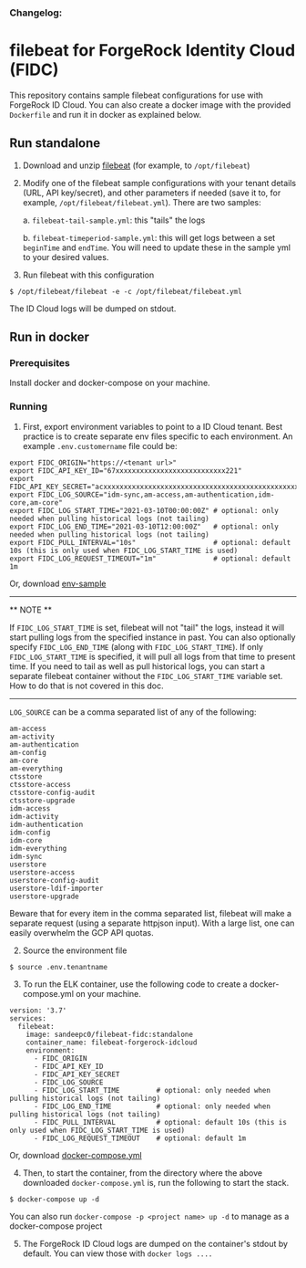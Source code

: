 ### Changelog:

# filebeat for ForgeRock Identity Cloud (FIDC)
This repository contains sample filebeat configurations for use with ForgeRock ID Cloud. You can also create a docker image with the provided `Dockerfile` and run it in docker as explained below.

## Run standalone
1. Download and unzip [filebeat](https://www.elastic.co/downloads/beats/filebeat) (for example, to `/opt/filebeat`)
2. Modify one of the filebeat sample configurations with your tenant details (URL, API key/secret), and other parameters if needed (save it to, for example, `/opt/filebeat/filebeat.yml`). There are two samples:

    a. `filebeat-tail-sample.yml`: this "tails" the logs
    
    b. `filebeat-timeperiod-sample.yml`: this will get logs between a set `beginTime` and `endTime`. You will need to update these in the sample yml to your desired values.

3. Run filebeat with this configuration
```
$ /opt/filebeat/filebeat -e -c /opt/filebeat/filebeat.yml
```
The ID Cloud logs will be dumped on stdout.

## Run in docker

### Prerequisites
Install docker and docker-compose on your machine.

### Running
1. First, export environment variables to point to a ID Cloud tenant. Best practice is to create separate env files specific to each environment. An example `.env.customername` file could be:
```
export FIDC_ORIGIN="https://<tenant url>"
export FIDC_API_KEY_ID="67xxxxxxxxxxxxxxxxxxxxxxxxxxx221"
export FIDC_API_KEY_SECRET="acxxxxxxxxxxxxxxxxxxxxxxxxxxxxxxxxxxxxxxxxxxxxxxxxxxxxxxxxxxxxd6"
export FIDC_LOG_SOURCE="idm-sync,am-access,am-authentication,idm-core,am-core"
export FIDC_LOG_START_TIME="2021-03-10T00:00:00Z" # optional: only needed when pulling historical logs (not tailing)
export FIDC_LOG_END_TIME="2021-03-10T12:00:00Z"   # optional: only needed when pulling historical logs (not tailing)
export FIDC_PULL_INTERVAL="10s"                   # optional: default 10s (this is only used when FIDC_LOG_START_TIME is used)
export FIDC_LOG_REQUEST_TIMEOUT="1m"              # optional: default 1m
```

Or, download [env-sample](https://raw.githubusercontent.com/atomicsamurai/filebeat-docker/main/env-sample)

---
** NOTE **

If `FIDC_LOG_START_TIME` is set, filebeat will not "tail" the logs, instead it will start pulling logs from the specified instance in past. You can also optionally specify `FIDC_LOG_END_TIME` (along with `FIDC_LOG_START_TIME`). If only `FIDC_LOG_START_TIME` is specified, it will pull all logs from that time to present time. If you need to tail as well as pull historical logs, you can start a separate filebeat container without the `FIDC_LOG_START_TIME` variable set. How to do that is not covered in this doc.

---

`LOG_SOURCE` can be a comma separated list of any of the following:
```
am-access
am-activity
am-authentication
am-config
am-core
am-everything
ctsstore
ctsstore-access
ctsstore-config-audit
ctsstore-upgrade
idm-access
idm-activity
idm-authentication
idm-config
idm-core
idm-everything
idm-sync
userstore
userstore-access
userstore-config-audit
userstore-ldif-importer
userstore-upgrade
```
Beware that for every item in the comma separated list, filebeat will make a separate request (using a separate httpjson input). With a large list, one can easily overwhelm the GCP API quotas.

2. Source the environment file

```
$ source .env.tenantname
```

3. To run the ELK container, use the following code to create a docker-compose.yml on your machine.
```
version: '3.7'
services:
  filebeat:
    image: sandeepc0/filebeat-fidc:standalone
    container_name: filebeat-forgerock-idcloud
    environment:
      - FIDC_ORIGIN
      - FIDC_API_KEY_ID
      - FIDC_API_KEY_SECRET
      - FIDC_LOG_SOURCE
      - FIDC_LOG_START_TIME         # optional: only needed when pulling historical logs (not tailing)
      - FIDC_LOG_END_TIME           # optional: only needed when pulling historical logs (not tailing)
      - FIDC_PULL_INTERVAL          # optional: default 10s (this is only used when FIDC_LOG_START_TIME is used)
      - FIDC_LOG_REQUEST_TIMEOUT    # optional: default 1m
```

Or, download [docker-compose.yml](https://raw.githubusercontent.com/atomicsamurai/filebeat-docker/main/docker-compose.yml)

4. Then, to start the container, from the directory where the above downloaded `docker-compose.yml` is, run the following to start the stack.
```
$ docker-compose up -d
```
You can also run `docker-compose -p <project name> up -d` to manage as a docker-compose project

5. The ForgeRock ID Cloud logs are dumped on the container's stdout by default. You can view those with `docker logs ....`

